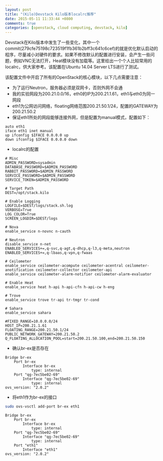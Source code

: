 ```yaml
---
layout: post
title: "(Kilo)Devstack Kilo版本localrc推荐"
date: 2015-05-11 11:33:44 +0800
comments: true
categories: [openstack, cloud computing, devstack, kilo]
---
```


Devstack在Kilo版本中发生了一些变化，其中一个commit(279cfe75198c723519f1fb361b2bff3c641c6cef)的就是优化默认启动的程序，尽量减小对硬件的要求。如果不修改默认的配置进行安装，会产生一些问题，例如VNC无法打开，Heat模块没有加载等。这里给出一个个人比较常用的localrc，供大家参考。该配置在Ubuntu 14.04 Server LTS进行了测试。

<!-- more -->

该配置文件中开启了所有的OpenStack的核心模块，以下几点需要注意：

* 为了运行Neutron，服务器必须是双网卡，否则外网不会通
* 我的实验网段为200.21.0.0/16，eth0的IP为200.21.1.61，eth1与eth0为同一网段
* eth1为公网访问网络，floating网络范围200.21.50.1/24，配置的GATEWAY为200.21.50.2
* 保证eth1所处的网段能够连接外网，但是配置为manual模式，配置如下：

``` plain /etc/network/interface
auto eth1
iface eth1 inet manual
up ifconfig $IFACE 0.0.0.0 up
down ifconfig $IFACE 0.0.0.0 down
```
* localrc的配置

``` plain localrc
# Misc
ADMIN_PASSWORD=sysadmin
DATABASE_PASSWORD=$ADMIN_PASSWORD
RABBIT_PASSWORD=$ADMIN_PASSWORD
SERVICE_PASSWORD=$ADMIN_PASSWORD
SERVICE_TOKEN=$ADMIN_PASSWORD

# Target Path
DEST=/opt/stack.kilo

# Enable Logging
LOGFILE=$DEST/logs/stack.sh.log
VERBOSE=True
LOG_COLOR=True
SCREEN_LOGDIR=$DEST/logs

# Nova
enable_service n-novnc n-cauth

# Neutron
disable_service n-net
ENABLED_SERVICES+=,q-svc,q-agt,q-dhcp,q-l3,q-meta,neutron
ENABLED_SERVICES+=,q-lbaas,q-vpn,q-fwaas

# Ceilometer
enable_service ceilometer-acompute ceilometer-acentral ceilometer-anotification ceilometer-collector ceilometer-api
enable_service ceilometer-alarm-notifier ceilometer-alarm-evaluator

# Enable Heat
enable_service heat h-api h-api-cfn h-api-cw h-eng

# Trove
enable_service trove tr-api tr-tmgr tr-cond

# Sahara
enable_service sahara

#FIXED_RANGE=10.0.0.0/24
HOST_IP=200.21.1.61
FLOATING_RANGE=200.21.50.1/24
PUBLIC_NETWORK_GATEWAY=200.21.50.2
Q_FLOATING_ALLOCATION_POOL=start=200.21.50.100,end=200.21.50.150
```

* 确认br-ex是否存在
``` plain sudo ovs-vsctl show
Bridge br-ex
    Port br-ex
        Interface br-ex
            type: internal
    Port "qg-7ec5be02-69"
        Interface "qg-7ec5be02-69"
            type: internal
ovs_version: "2.0.2"
```

* 将eth1作为br-ex的接口
``` bash
sudo ovs-vsctl add-port br-ex eth1
```

``` plain sudo ovs-vsctl show
Bridge br-ex
    Port br-ex
        Interface br-ex
            type: internal
    Port "qg-7ec5be02-69"
        Interface "qg-7ec5be02-69"
            type: internal
    Port "eth1"
        Interface "eth1"
ovs_version: "2.0.2"
```
